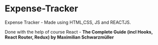 # Expense-Tracker
Expense Tracker - Made using HTML,CSS, JS and REACTJS. 

Done with the help of course React - **The Complete Guide (incl Hooks, React Router, Redux) by Maximilian Schwarzmüller**
